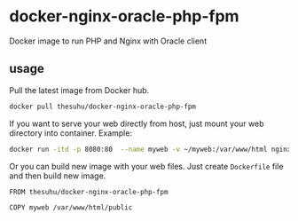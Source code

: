 # docker-nginx-oracle-php-fpm
Docker image to run PHP and Nginx with Oracle client

## usage

Pull the latest image from Docker hub.

```sh
docker pull thesuhu/docker-nginx-oracle-php-fpm
```

If you want to serve your web directly from host, just mount your web directory into container. Example:

```sh
docker run -itd -p 8080:80  --name myweb -v ~/myweb:/var/www/html nginx-php-fpm
```

Or you can build new image with your web files. Just create `Dockerfile` file and then build new image.

```
FROM thesuhu/docker-nginx-oracle-php-fpm

COPY myweb /var/www/html/public
```
